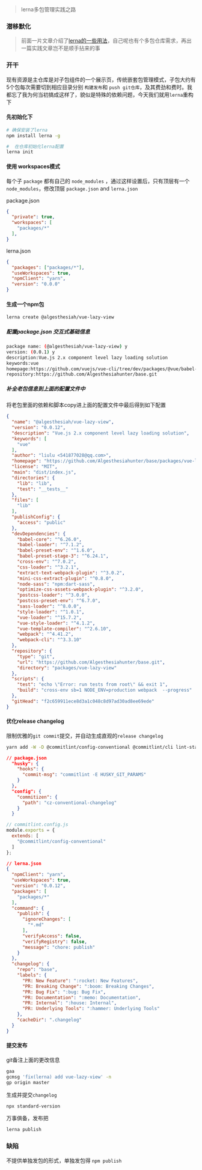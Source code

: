 > lerna多包管理实践之路

### 潜移默化

> 前面一片文章介绍了[lerna的一些用法](https://algesthesiahunter.top/articles/5f47d6f6fb6bb6f5fb8fb5df)，自己呢也有个多包仓库需求，再出一篇实践文章岂不是顺手拈来的事

### 开干

现有资源是主仓库是对子包组件的一个展示页，传统嵌套包管理模式，子包大约有5个包每次需要切到相应目录分别 `构建发布`和 `push git仓库`，及其费劲和费时。我都忘了我为何当初搞成这样了，貌似是特殊的依赖问题，今天我们就用`lerna`重构下

#### 先初始化下

``` bash
# 确保安装了lerna
npm install lerna -g

#  在仓库初始化lerna配置
lerna init
```

#### 使用 workspaces模式

每个子 `package` 都有自己的 `node_modules` ，通过这样设置后，只有顶层有一个 `node_modules`，修改顶层 `package.json` and `lerna.json`

  package.json

``` json
{
  "private": true,
  "workspaces": [
    "packages/*"
  ],
}

```

 lerna.json

``` json
{
  "packages": ["packages/*"],
  "useWorkspaces": true,
  "npmClient": "yarn",
  "version": "0.0.0"
}
```

#### 生成一个npm包

``` bash
lerna create @algesthesiah/vue-lazy-view

```

##### 配置package.json 交互式基础信息

``` bash
package name: (@algesthesiah/vue-lazy-view) y
version: (0.0.1) y
description:Vue.js 2.x component level lazy loading solution
keywords:vue
homepage:https://github.com/vuejs/vue-cli/tree/dev/packages/@vue/babel-preset-app#readme
repository:https://github.com/Algesthesiahunter/base.git
```

##### 补全老包信息到上面的配置文件中

将老包里面的依赖和脚本copy进上面的配置文件中最后得到如下配置

``` json
{
  "name": "@algesthesiah/vue-lazy-view",
  "version": "0.0.12",
  "description": "Vue.js 2.x component level lazy loading solution",
  "keywords": [
    "vue"
  ],
  "author": "liulu <541877028@qq.com>",
  "homepage": "https://github.com/Algesthesiahunter/base/packages/vue-lazy-view#readme",
  "license": "MIT",
  "main": "dist/index.js",
  "directories": {
    "lib": "lib",
    "test": "__tests__"
  },
  "files": [
    "lib"
  ],
  "publishConfig": {
    "access": "public"
  },
  "devDependencies": {
    "babel-core": "^6.26.0",
    "babel-loader": "^7.1.2",
    "babel-preset-env": "^1.6.0",
    "babel-preset-stage-3": "^6.24.1",
    "cross-env": "^7.0.2",
    "css-loader": "^3.2.1",
    "extract-text-webpack-plugin": "^3.0.2",
    "mini-css-extract-plugin": "^0.8.0",
    "node-sass": "npm:dart-sass",
    "optimize-css-assets-webpack-plugin": "^3.2.0",
    "postcss-loader": "^3.0.0",
    "postcss-preset-env": "^6.7.0",
    "sass-loader": "^8.0.0",
    "style-loader": "^1.0.1",
    "vue-loader": "^15.7.2",
    "vue-style-loader": "^4.1.2",
    "vue-template-compiler": "^2.6.10",
    "webpack": "^4.41.2",
    "webpack-cli": "^3.3.10"
  },
  "repository": {
    "type": "git",
    "url": "https://github.com/Algesthesiahunter/base.git",
    "directory": "packages/vue-lazy-view"
  },
  "scripts": {
    "test": "echo \"Error: run tests from root\" && exit 1",
    "build": "cross-env sb=1 NODE_ENV=production webpack  --progress"
  },
  "gitHead": "f2c659911ece8d3a1c048c8d97ad30ad8ee69ede"
}
```

#### 优化release changelog

限制优雅的`git commit`提交，并自动生成直观的`release changelog`

``` bash
yarn add -W -D @commitlint/config-conventional @commitlint/cli lint-staged husky commitizen cz-conventional-changelog lint-staged standard-version
```

``` json
// package.json
  "husky": {
    "hooks": {
      "commit-msg": "commitlint -E HUSKY_GIT_PARAMS"
    }
  },
  "config": {
    "commitizen": {
      "path": "cz-conventional-changelog"
    }
  }
```

``` js
// commitlint.config.js
module.exports = {
  extends: [
    "@commitlint/config-conventional"
  ]
};
```

``` json
// lerna.json
{
  "npmClient": "yarn",
  "useWorkspaces": true,
  "version": "0.0.12",
  "packages": [
    "packages/*"
  ],
  "command": {
    "publish": {
      "ignoreChanges": [
        "*.md"
      ],
      "verifyAccess": false,
      "verifyRegistry": false,
      "message": "chore: publish"
    }
  },
  "changelog": {
    "repo": "base",
    "labels": {
      "PR: New Feature": ":rocket: New Features",
      "PR: Breaking Change": ":boom: Breaking Changes",
      "PR: Bug Fix": ":bug: Bug Fix",
      "PR: Documentation": ":memo: Documentation",
      "PR: Internal": ":house: Internal",
      "PR: Underlying Tools": ":hammer: Underlying Tools"
    },
    "cacheDir": ".changelog"
  }
}
```

#### 提交发布

git备注上面的更改信息

``` bash
gaa
gcmsg 'fix(lerna) add vue-lazy-view' -n
gp origin master
```

生成并提交`changelog`

``` bash
npx standard-version
```

万事俱备，发布把

``` bash
lerna publish
```

### 缺陷

不提供单独发包的形式，单独发包得 `npm publish`
